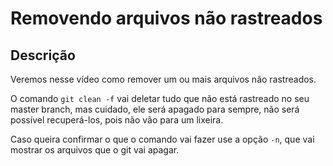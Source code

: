 # Removendo arquivos não rastreados

## Descrição

Veremos nesse vídeo como remover um ou mais arquivos não rastreados.

O comando `git clean -f` vai deletar tudo que não está rastreado no seu master branch, mas cuidado, ele será apagado para sempre, não será possível recuperá-los, pois não vão para um lixeira.

Caso queira confirmar o que o comando vai fazer use a opção `-n`, que vai mostrar os arquivos que o git vai apagar.
